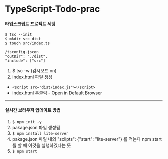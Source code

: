 # TypeScript-Todo-prac

#### 타입스크립트 프로젝트 세팅
```
$ tsc --init
$ mkdir src dist
$ touch src/index.ts

/tsconfig.jscon
"outDir": "./dist", 
"include": ["src"]
```

1. $ tsc -w (감시모드 on) 
2. index.html 파일 생성
  - `<script src="dist/index.js"></script>`
  - index.html 우클릭 - Open in Default Browser

---

#### 실시간 브라우저 업데이트 방법
1. `$ npm init -y`
2. pakage.json 파일 생성됨
3. `$ npm install lite-server`
4. pakage.json 파일 내의 "sclipts": {"start": "lite-server"} 를 적는다 npm start를 할 때 이것을 실행하겠다는 뜻
5. `$ npm start`